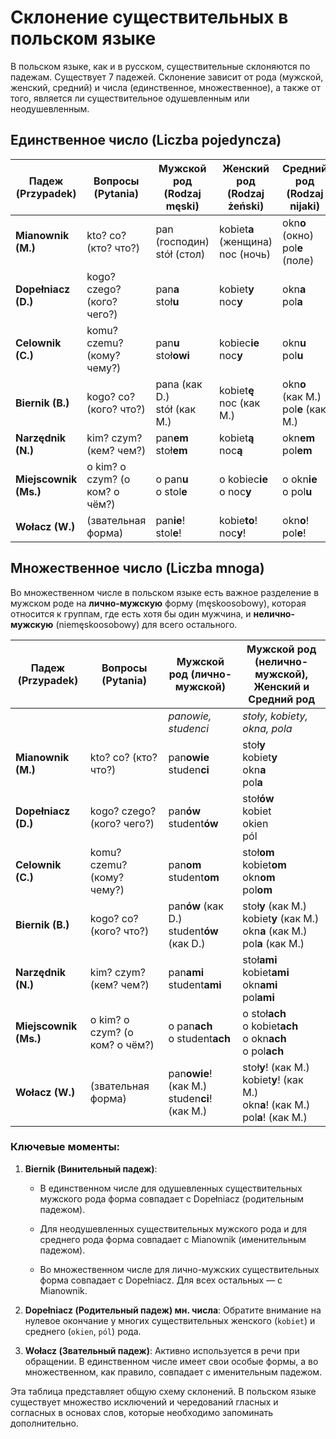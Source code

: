 # Склонение существительных в польском языке

В польском языке, как и в русском, существительные склоняются по падежам. Существует 7 падежей. Склонение зависит от рода (мужской, женский, средний) и числа (единственное, множественное), а также от того, является ли существительное одушевленным или неодушевленным.

## Единственное число (Liczba pojedyncza)

|Падеж (Przypadek)|Вопросы (Pytania)|Мужской род (Rodzaj męski)|Женский род (Rodzaj żeński)|Средний род (Rodzaj nijaki)|
|---|---|---|---|---|
|**Mianownik (M.)**|kto? co? (кто? что?)|pan (господин)<br>stół (стол)|kobiet**a** (женщина)<br>noc (ночь)|okn**o** (окно)<br>pol**e** (поле)|
|**Dopełniacz (D.)**|kogo? czego? (кого? чего?)|pan**a**<br>stoł**u**|kobiet**y**<br>noc**y**|okn**a**<br>pol**a**|
|**Celownik (C.)**|komu? czemu? (кому? чему?)|pan**u**<br>stoł**owi**|kobiec**ie**<br>noc**y**|okn**u**<br>pol**u**|
|**Biernik (B.)**|kogo? co? (кого? что?)|pana (как D.)<br>stół (как M.)|kobiet**ę**<br>noc (как M.)|okn**o** (как M.)<br>pol**e** (как M.)|
|**Narzędnik (N.)**|kim? czym? (кем? чем?)|pan**em**<br>stoł**em**|kobiet**ą**<br>noc**ą**|okn**em**<br>pol**em**|
|**Miejscownik (Ms.)**|o kim? o czym? (о ком? о чём?)|o pan**u**<br>o stol**e**|o kobiec**ie**<br>o noc**y**|o okn**ie**<br>o pol**u**|
|**Wołacz (W.)**|(звательная форма)|pan**ie**!<br>stol**e**!|kobie**to**!<br>noc**y**!|okn**o**!<br>pol**e**!|

## Множественное число (Liczba mnoga)

Во множественном числе в польском языке есть важное разделение в мужском роде на **лично-мужскую** форму (męskoosobowy), которая относится к группам, где есть хотя бы один мужчина, и **нелично-мужскую** (niemęskoosobowy) для всего остального.

|Падеж (Przypadek)|Вопросы (Pytania)|Мужской род (лично-мужской)|Мужской род (нелично-мужской), Женский и Средний род|
|---|---|---|---|
|||_panowie, studenci_|_stoły, kobiety, okna, pola_|
|**Mianownik (M.)**|kto? co? (кто? что?)|pan**owie**<br>studen**ci**|stoł**y**<br>kobiet**y**<br>okn**a**<br>pol**a**|
|**Dopełniacz (D.)**|kogo? czego? (кого? чего?)|pan**ów**<br>student**ów**|stoł**ów**<br>kobiet<br>okien<br>pól|
|**Celownik (C.)**|komu? czemu? (кому? чему?)|pan**om**<br>student**om**|stoł**om**<br>kobiet**om**<br>okn**om**<br>pol**om**|
|**Biernik (B.)**|kogo? co? (кого? что?)|pan**ów** (как D.)<br>student**ów** (как D.)|stoł**y** (как M.)<br>kobiet**y** (как M.)<br>okn**a** (как M.)<br>pol**a** (как M.)|
|**Narzędnik (N.)**|kim? czym? (кем? чем?)|pan**ami**<br>student**ami**|stoł**ami**<br>kobiet**ami**<br>okn**ami**<br>pol**ami**|
|**Miejscownik (Ms.)**|o kim? o czym? (о ком? о чём?)|o pan**ach**<br>o student**ach**|o stoł**ach**<br>o kobiet**ach**<br>o okn**ach**<br>o pol**ach**|
|**Wołacz (W.)**|(звательная форма)|pan**owie**! (как M.)<br>studen**ci**! (как M.)|stoł**y**! (как M.)<br>kobiet**y**! (как M.)<br>okn**a**! (как M.)<br>pol**a**! (как M.)|



### Ключевые моменты:

1. **Biernik (Винительный падеж)**:
    
    - В единственном числе для одушевленных существительных мужского рода форма совпадает с Dopełniacz (родительным падежом).
        
    - Для неодушевленных существительных мужского рода и для среднего рода форма совпадает с Mianownik (именительным падежом).
        
    - Во множественном числе для лично-мужских существительных форма совпадает с Dopełniacz. Для всех остальных — с Mianownik.
        
2. **Dopełniacz (Родительный падеж) мн. числа**: Обратите внимание на нулевое окончание у многих существительных женского (`kobiet`) и среднего (`okien`, `pól`) рода.
    
3. **Wołacz (Звательный падеж)**: Активно используется в речи при обращении. В единственном числе имеет свои особые формы, а во множественном, как правило, совпадает с именительным падежом.
    

Эта таблица представляет общую схему склонений. В польском языке существует множество исключений и чередований гласных и согласных в основах слов, которые необходимо запоминать дополнительно.

